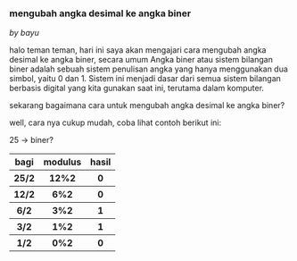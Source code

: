 <h3>mengubah angka desimal ke angka biner</h3>
<p><i>by bayu</i></p>
<p>halo teman teman, hari ini saya akan mengajari cara mengubah angka desimal ke angka biner, secara umum Angka biner atau sistem bilangan biner adalah sebuah sistem penulisan angka yang hanya menggunakan dua simbol, yaitu 0 dan 1. Sistem ini menjadi dasar dari semua sistem bilangan berbasis digital yang kita gunakan saat ini, terutama dalam komputer.</p>

<p>sekarang bagaimana cara untuk mengubah angka desimal ke angka biner? </p>

<p>well, cara nya cukup mudah, coba lihat contoh berikut ini:</p>

<p>25 -> biner? </p>
<table>
  <tr>
    <th>bagi</th>
    <th>modulus</th>
    <th>hasil</th>
  </tr>
  <tr>
    <th>25/2</th>
    <th>12%2</th>
    <th>0</th>
  </tr>
  <tr>
    <th>12/2</th>
    <th>6%2</th>
    <th>0</th>
  </tr>
  <tr>
    <th>6/2</th>
    <th>3%2</th>
    <th>1</th>
  </tr>
<tr>
    <th>3/2</th>
    <th>1%2</th>
    <th>1</th>
 </tr>
 <tr>
    <th>1/2</th>
    <th>0%2</th>
    <th>0</th>
 </tr>



</table>

